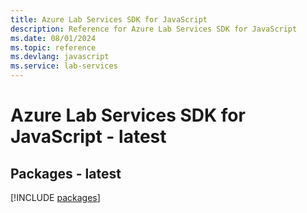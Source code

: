 ```yaml
---
title: Azure Lab Services SDK for JavaScript
description: Reference for Azure Lab Services SDK for JavaScript
ms.date: 08/01/2024
ms.topic: reference
ms.devlang: javascript
ms.service: lab-services
---
```

# Azure Lab Services SDK for JavaScript - latest
## Packages - latest
[!INCLUDE [packages](lab-services-index.md)]